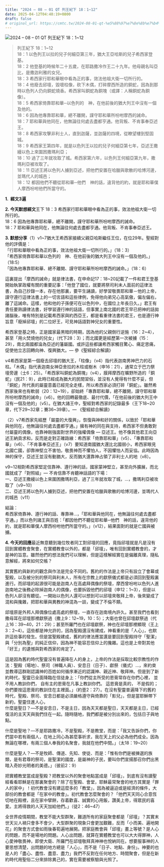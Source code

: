 ```yaml
---
title: "2024 – 08 – 01 QT 列王紀下 18：1~12"
date: 2025-04-12T04:48:19+0800
draft: false
# original_url: https://cmtc.tw/2024-08-01-qt-%e5%88%97%e7%8e%8b%e7%b4%80%e4%b8%8b-18%ef%bc%9a112
---
```


![2024 – 08 – 01 QT 列王紀下 18：1\~12](/images/qt.jpg  "2024 – 08 – 01 QT 列王紀下 18：1\~12")

> 列王紀下 18：1\~12  
> 18：1 以色列王以拉的兒子何細亞第三年，猶大王亞哈斯的兒子希西家登基。  
> 18：2 他登基的時候年二十五歲，在耶路撒冷作王二十九年。他母親名叫亞比，是撒迦利雅的女兒。  
> 18：3 希西家行耶和華眼中看為正的事，效法他祖大衛一切所行的。  
> 18：4 他廢去邱壇，毀壞柱像，砍下木偶，打碎摩西所造的銅蛇，因為到那時以色列人仍向銅蛇燒香。希西家叫銅蛇為銅塊（或譯：人稱銅蛇為銅像）。  
> 18：5 希西家倚靠耶和華─以色列的　神，在他前後的猶大列王中沒有一個及他的。  
> 18：6 因為他專靠耶和華，總不離開，謹守耶和華所吩咐摩西的誡命。  
> 18：7 耶和華與他同在，他無論往何處去盡都亨通。他背叛、不肯事奉亞述王。  
> 18：8 希西家攻擊非利士人，直到迦薩，並迦薩的四境，從瞭望樓到堅固城。  
> 18：9 希西家王第四年，就是以色列王以拉的兒子何細亞第七年，亞述王撒縵以色上來圍困撒瑪利亞；  
> 18：10 過了三年就攻取了城。希西家第六年，以色列王何細亞第九年，撒瑪利亞被攻取了。  
> 18：11 亞述王將以色列人擄到亞述，把他們安置在哈臘與歌散的哈博河邊，並瑪代人的城邑；  
> 18：12 都因他們不聽從耶和華─他們　神的話，違背他的約，就是耶和華僕人摩西吩咐他們所當守的。

**1.  經文3遍**

**2. 今天默想經文**王下 18：3 希西家行耶和華眼中看為正的事，效法他祖大衛一切所行的。  
18：6 因為他專靠耶和華，總不離開，謹守耶和華所吩咐摩西的誡命。  
18：7 耶和華與他同在，他無論往何處去盡都亨通。他背叛、不肯事奉亞述王。

**3. 默想分享**（1）v1\~7猶大王希西家接續父親亞哈斯繼任王位，在位29年。聖經對他的評價是：  
「行耶和華眼中看為正的事，效法他祖大衛一切所行的。」（18：3）  
「希西家倚靠耶和華以色列的　神、在他前後的猶大列王中沒有一個及他的。」（18:5）  
「因為他專靠耶和華、總不離開、謹守耶和華所吩咐摩西的誡命。」（18：6）

這裏提出「摩西的誡命」就是律法書，在申命記17：18\~20記載了一件和君王登基開始執掌政權有關的重要記事：「他登了國位，就要將祭司利未人面前的這律法書，為自己抄錄一本，存在他那裏，要平生誦讀，好學習敬畏耶和華－他的上帝，謹守遵行這律法書上的一切言語和這些律例，免得他向弟兄心高氣傲，偏左偏右，離了這誡命。這樣，他和他的子孫便可在以色列中，在國位上年長日久。」君王有責任要熟讀律法書，好學習遵行神的話語，但事實上南北國的君王早已把神的話拋諸腦後，唯有特別是記載希西家與約西亞王，都是看重律法書的君王，也是遵行神旨意「廢掉邱壇」的二位好王，可見神話語對神兒女的重要性。

希西家登基之時，正是國家最黑暗的時期，因為他的父親倒行逆施（16：2\~4），甚至「用火焚燒他的兒女」（代下28：3）；而北國更是經歷第一次被擄（15：29），南北兩國都淪為亞述的藩屬國。或許這些都讓希西家觸目驚心、痛定思痛，促使他立志回轉向神、復興猶大。— 參《聖經綜合解讀》

v4希西家是第一個廢去邱壇的猶大王，「柱像」（v4）指代表迦南男神巴力的石柱。「木偶」指代表迦南女神亞舍拉的木柱或樹木（申16：21），通常立于巴力祭壇旁邊（士6：25）。「希西家叫銅蛇為銅塊」（v4），膜拜摩西在曠野所造的「銅蛇」（民21：9），此時已經成為猶大的民間習俗，並沒有人覺得有什麼不妥，但「銅蛇」所代表的屬靈意義已經完全走樣，所以希西家必須打碎「銅蛇」。雖然希西家後來也有軟弱（20：12\~19），卻始終「專靠耶和華，總不離開，謹守耶和華所吩咐摩西的誡命」（v6）。他的回轉最徹底、最付代價，「在他前後的猶大列王中沒有一個及他的」（v5）。在猶大諸王中，聖經對希西家的記錄最多（王下18\~20章，代下29\~32章；賽36\~39章）。— 《聖經綜合解讀》

（2）v7希西家先經歷「屬靈的大復興」，恢復與神和好的關係，以致於「耶和華與他同在，他無論往何處去盡都亨通。」擁有神的同在與支持，希西家不但勇敢對付屬靈的偶像，也靠神剛強面對世界的強權偶像 — 亞述王。他不像其他君王向亞述王納貢求和，反而是走對正確路線：希西家「倚靠耶和華」（v5）、「專靠耶和華」（v6）、「不肯事奉亞述王」（v7）要知道南國猶大還比北國弱小，希西家眼見北國亡國，卻靠神堅立不害怕，敬畏神而不懼怕人，不因懼怕人而妥協。此時因為神的保守，亞述王並沒有動猶大，反而猶大還靠神占領了非利士人的地（v8）。

v9\~12相對希西家堅定信靠神、遵行神的話，國家蒙神堅立，甚至向外擴展，而北國就成了「對照組」— 不肯信靠不肯聽神話語的下場：  
一、亞述王撒縵以色上來圍困撒瑪利亞，過了三年就攻取了城，…，撒瑪利亞被攻取了（v9\~10）  
二、亞述王將以色列人擄到亞述，把他們安置在哈臘與歌散的哈博河邊，並瑪代人的城邑（v11）

結論：  
希西家倚靠神、遵行神的話、專靠神…，「耶和華與他同在，他無論往何處去盡都亨通。」而以色列諸王與百姓：「都因他們不聽從耶和華─他們　神的話，違背他的約，就是耶和華僕人摩西吩咐他們所當守的。」（v12），結果面對的就是亡國與被擄。

**4. 今天的回應**最近無意聽到幾位牧者同工對邱壇的回應，竟指邱壇就是凡是沒有回到實體教會聚會，在實體教會以外的，都是「邱壇」，唯有回到實體教會的，才是神的旨意。雖然他們的想法我們可以理解，但是這樣解經實在是偏離真理，隨私意解經，將來如何交帳？

其實舊約與新約的觀念與作法是完全不同的。舊約的作法是上帝只有設立了會幕或聖殿，以及被分別的祭司與利未人，所有在宗教上的獻祭儀式都是必須回到聖殿裏進行。而邱壇的起源很可能是迦南人在高處拜偶像的祭壇，摩西曾吩咐以色列人進迦南地之後務必除掉迦南人的偶像，也要拆毀他們的邱壇（申12：1\~3），但是以色列人卻沒有聽從。一開始以色列人還可以想到可以邱壇來敬拜上帝，後來變成了混和與攙雜，把耶和華與異教的神混為一談，變成了不倫不類。

邱壇原是外邦人拜偶像位處高處的祭壇，一直存在迦南境內許久。甚至我們也看到撒母耳在邱壇那裡獻祭過（撒上9：12\~19，10：5）；大衛也曾在邱壇獻祭過（代上16：39\~40，21：29）；甚至所羅門也在邱壇獻祭，神也在邱壇那裡顯現（王上3：2\~4）。這些都是神允許的，因為聖殿還沒有建成，神看重的是「人心」，也默許這些事的發生。但是當聖殿建成，舊約的律法應當還是要回到聖殿持守「聖潔」與「分別為聖」的純正信仰，因為神不能容忍信仰上的攙雜。這也是上帝對其他「好王」的遺憾與對希西家的肯定了。

這是因為舊約時代聖靈沒有普遍降在人的身上，上帝的作法是採取比較宗教性的作法：聖殿（場地）、祭司（神職人員）、安息日（日子）、獻祭（儀式）…，來約束並教導這群剛認識神的百姓如何循序漸近的認識神、親近神、敬拜神。但是到了新約時代，聖靈已全面降臨在信徒身上：「你們從主所受的恩膏常存在你們心裡， 並不用人教訓你們， 自有主的恩膏在凡事上教訓你們。 這恩膏是真的， 不是假的； 你們要按這恩膏的教訓住在主裡面。」（約壹2：27）。在沒有聖靈普遍降下的舊約時代，聖殿、祭司、安息日都是必須嚴格遵守與倚靠的「影兒」，但是當耶穌帶下新約，聖靈住進人心，  
什麼是聖日？—不是安息日，不是主日，因為天天都是聖日，天天都是主日，已經復活的主天天與我們住在一起。隨時隨地，我們都是被分別出來的，包括日子與地點。

什麼是聖地？—不是耶路撒冷，不是聖殿，不是教堂，而是：「我又告訴你們，你們當中若有兩個人，在地上同心為甚麼事祈求，我在天上的父必為他們成全。因為無論在哪裡，有兩三個人奉我的名聚會，我就在他們中間。」（太18：19\~20）

什麼是聖人？—不是牧師、傳道、先知、使徒、而是：「惟有你們是被揀選的族類，是有君尊的祭司，是聖潔的國度，是屬神的子民，要叫你們宣揚那召你們出黑暗入奇妙光明者的美德。」（彼前2：9）

把實體教堂當成是聖殿？把教堂以外的聚會地點當成是「邱壇」，到底有沒有讀聖經看看耶穌是在那裏聚會的？除了在聖殿、會堂，耶穌最常聚會的地方其實是「罪人的家中」！初代教會沒有建這麼多的「教堂」，因為被逼迫或是經濟的條件，大部份的教會都是「在家中的教會」。初代教會怎麼聚會的？「他們天天同心合意恆切地在殿裡，且在家中擘餅，存着歡喜、誠實的心用飯，讚美上帝，得眾民的喜愛。主將得救的人天天加給他們。」（徒2：46\~47）

全世界疫情期間，教堂不能大型群聚，難道所有的家庭聚會都是「邱壇」？其實末世天災人禍只會多不會少，大型群聚的現象只會更加艱難，反而「小而美、遍地開花」的聚會方式會如雨後春筍遍地展開。把家庭教會與「邱壇」畫上等號？是人心的問題，而不是場地的問題。人心出問題，就算在實體教堂也可以大大得罪神，人心愛神敬畏神，即使大衛、所羅門在邱壇敬拜真神神也悅納同在。想要服事神的人要思想清楚，出問題的地方總是「人心」，而不是「日子、地點、身份」。神要的也是人的「盡心、盡性、盡意、盡力」我們不反對在任何地方、時間聚會，但是在新約時代用聖俗二分來排除異己的，實在需要被察驗與光照了。